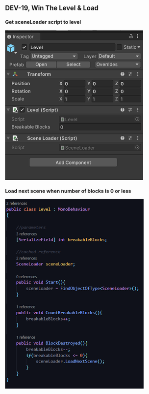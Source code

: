 ## DEV-19, Win The Level & Load

### Get sceneLoader script to level
![](../../images/BlockBreaker/DEV-19-A.png)

### Load next scene when number of blocks is 0 or less
![](../../images/BlockBreaker/DEV-19-B.png)

